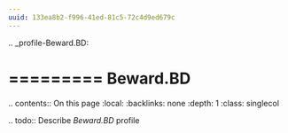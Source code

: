 ```yaml
---
uuid: 133ea8b2-f996-41ed-81c5-72c4d9ed679c
---
```

.. _profile-Beward.BD:

=========
Beward.BD
=========

.. contents:: On this page
    :local:
    :backlinks: none
    :depth: 1
    :class: singlecol

.. todo::
    Describe *Beward.BD* profile
